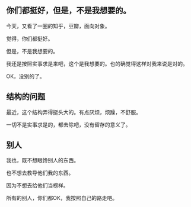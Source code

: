 ## 你们都挺好，但是，不是我想要的。


今天，又看了一圈的知乎，豆瓣，面向对象。

觉得，你们都挺好。

但是，不是我想要的。

我还是按照实事求是来吧，这个是我想要的。也的确觉得这样对我来说是对的。

OK，没别的了。


## 结构的问题


最近，这个结构弄得挺头大的。有点厌烦，烦躁，不舒服。

一切不是实事求是的，都去除吧，没有留存的意义了。


## 别人

我也，既不想眼馋别人的东西。

也不想去教导他们我的东西。

因为不想去给他们当榜样。

所有的别人，你们都OK，我按照自己的路走吧。